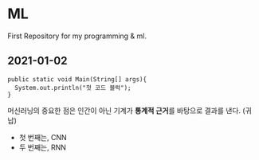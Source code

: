 # ML
First Repository for my programming &amp; ml.

## 2021-01-02

```
public static void Main(String[] args){
  System.out.println("첫 코드 블럭");
}
```

머신러닝의 중요한 점은 인간이 아닌 기계가 **통계적 근거**를 바탕으로 결과를 낸다. (귀납)

- 첫 번째는, CNN
- 두 번째는, RNN
